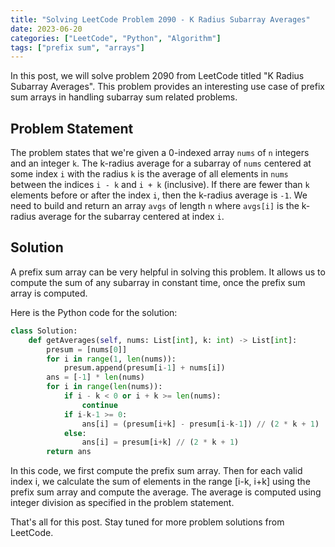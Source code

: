 ```yaml
---
title: "Solving LeetCode Problem 2090 - K Radius Subarray Averages"
date: 2023-06-20
categories: ["LeetCode", "Python", "Algorithm"]
tags: ["prefix sum", "arrays"]
---
```


In this post, we will solve problem 2090 from LeetCode titled "K Radius Subarray Averages". This problem provides an interesting use case of prefix sum arrays in handling subarray sum related problems.

## Problem Statement

The problem states that we're given a 0-indexed array `nums` of `n` integers and an integer `k`. The k-radius average for a subarray of `nums` centered at some index `i` with the radius `k` is the average of all elements in `nums` between the indices `i - k` and `i + k` (inclusive). If there are fewer than `k` elements before or after the index `i`, then the k-radius average is `-1`. We need to build and return an array `avgs` of length `n` where `avgs[i]` is the k-radius average for the subarray centered at index `i`.

## Solution

A prefix sum array can be very helpful in solving this problem. It allows us to compute the sum of any subarray in constant time, once the prefix sum array is computed. 

Here is the Python code for the solution:

```python
class Solution:
    def getAverages(self, nums: List[int], k: int) -> List[int]:
        presum = [nums[0]]
        for i in range(1, len(nums)):
            presum.append(presum[i-1] + nums[i])
        ans = [-1] * len(nums)
        for i in range(len(nums)):
            if i - k < 0 or i + k >= len(nums):
                continue
            if i-k-1 >= 0:
                ans[i] = (presum[i+k] - presum[i-k-1]) // (2 * k + 1)
            else:
                ans[i] = presum[i+k] // (2 * k + 1)
        return ans
```

In this code, we first compute the prefix sum array. Then for each valid index i, we calculate the sum of elements in the range [i-k, i+k] using the prefix sum array and compute the average. The average is computed using integer division as specified in the problem statement.

That's all for this post. Stay tuned for more problem solutions from LeetCode.

